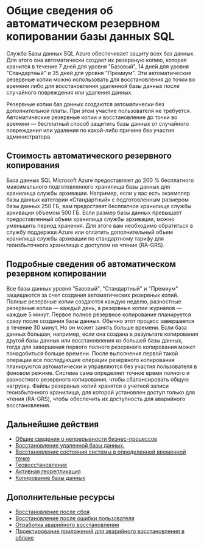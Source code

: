 <properties
   pageTitle="Непрерывность облачных бизнес-процессов — встроенное резервное копирование — база данных SQL | Microsoft Azure"
   description="Сведения о встроенном резервном копировании в базе данных SQL, благодаря которому можно выполнить откат базы данных SQL Azure до определенного момента времени в прошлом или скопировать базу данных в новую базу данных в другом географическом регионе (до 35 дней)."
   services="sql-database"
   documentationCenter=""
   authors="carlrabeler"
   manager="jhubbard"
   editor="monicar"/>

<tags
   ms.service="sql-database"
   ms.devlang="NA"
   ms.topic="article"
   ms.tgt_pltfrm="NA"
   ms.workload="sqldb-features"
   ms.date="06/16/2016"
   ms.author="carlrab"/>

# Общие сведения об автоматическом резервном копировании базы данных SQL

Служба Базы данных SQL Azure обеспечивает защиту всех баз данных. Для этого она автоматически создает их резервную копию, которая хранится в течение 7 дней для уровня "Базовый", 14 дней для уровня "Стандартный" и 35 дней для уровня "Премиум". Эти автоматические резервные копии можно использовать для восстановления до точки во времени либо для восстановления удаленной базы данных после случайного повреждения или удаления данных.

Резервные копии баз данных создаются автоматически без дополнительной платы. При этом участие пользователя не требуется. Автоматические резервные копии и восстановление до точки во времени — бесплатный способ защитить базы данных от случайного повреждения или удаления по какой-либо причине без участия администратора.

## Стоимость автоматического резервного копирования

База данных SQL Microsoft Azure предоставляет до 200 % бесплатного максимального подготовленного хранилища базы данных для хранилища службы архивации. Например, если у вас есть экземпляр базы данных категории «Стандартный» с подготовленным размером базы данных 250 ГБ, вам предоставят бесплатное хранилище службы архивации объемом 500 ГБ. Если размер базы данных превышает предоставленный объем хранилища службы архивации, можно уменьшить период хранения. Для этого вам необходимо обратиться в службу поддержки Azure или оплатить дополнительный объем хранилища службы архивации по стандартному тарифу для геоизбыточного хранилища с доступом на чтение (RA-GRS).

## Подробные сведения об автоматическом резервном копировании

Все базы данных уровня "Базовый", "Стандартный" и "Премиум" защищаются за счет создания автоматических резервных копий. Полные резервные копии создаются каждую неделю, разностные резервные копии — каждый день, а резервные копии журналов — каждые 5 минут. Первое полное резервное копирование планируется сразу после создания базы данных. Обычно этот процесс завершается в течение 30 минут. Но он может занять больше времени. Если база данных большая, например, если она создана в результате копирования другой базы данных или восстановления из большей базы данных, тогда для завершения первого полного резервного копирования может понадобиться больше времени. После выполнения первой такой операции все последующие операции резервного копирования планируются автоматически и управляются без участия пользователя в фоновом режиме. Система сама определяет точное время полного и разностного резервного копирования, чтобы сбалансировать общую нагрузку. Файлы резервных копий хранятся в учетной записи геоизбыточного хранилища, для которой установлен доступ только для чтения (RA-GRS), чтобы обеспечить их доступность для аварийного восстановления.

## Дальнейшие действия

- [Общие сведения о непрерывности бизнес-процессов](sql-database-business-continuity.md)
- [Восстановление удаленной базы данных.](sql-database-restore-deleted-database.md)
- [Восстановление состояния системы в определенной временной точке](sql-database-point-in-time-restore.md)
- [Геовосстановление](sql-database-geo-restore.md)
- [Активная георепликация](sql-database-geo-replication-overview.md)
- [Копирование базы данных](sql-database-copy.md)

## Дополнительные ресурсы

- [Восстановление после сбоя](sql-database-disaster-recovery.md)
- [Восстановление после ошибки пользователя](sql-database-user-error-recovery.md)
- [Отработка аварийного восстановления](sql-database-disaster-recovery-drills.md)
- [Проектирование приложений для аварийного восстановления в облаке](sql-database-designing-cloud-solutions-for-disaster-recovery.md)

<!---HONumber=AcomDC_0622_2016-->